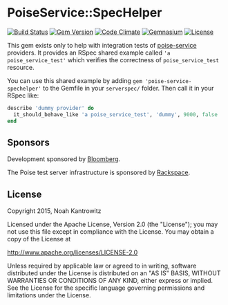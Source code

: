 # PoiseService::SpecHelper

[![Build Status](https://img.shields.io/travis/poise/poise-service-spechelper.svg)](https://travis-ci.org/poise/poise-service-spechelper)
[![Gem Version](https://img.shields.io/gem/v/poise-service-spechelper.svg)](https://rubygems.org/gems/poise-service-spechelper)
[![Code Climate](https://img.shields.io/codeclimate/github/poise/poise-service-spechelper.svg)](https://codeclimate.com/github/poise/poise-service-spechelper)
[![Gemnasium](https://img.shields.io/gemnasium/poise/poise-service-spechelper.svg)](https://gemnasium.com/poise/poise-service-spechelper)
[![License](https://img.shields.io/badge/license-Apache_2-blue.svg)](https://www.apache.org/licenses/LICENSE-2.0)

This gem exists only to help with integration tests of [poise-service](https://github.com/poise/poise-service)
providers. It provides an RSpec shared example called `'a poise_service_test'`
which verifies the correctness of `poise_service_test` resource.

You can use this shared example by adding `gem 'poise-service-spechelper'` to
the Gemfile in your `serverspec/` folder. Then call it in your RSpec like:

```ruby
describe 'dummy provider' do
  it_should_behave_like 'a poise_service_test', 'dummy', 9000, false
end
```

## Sponsors

Development sponsored by [Bloomberg](http://www.bloomberg.com/company/technology/).

The Poise test server infrastructure is sponsored by [Rackspace](https://rackspace.com/).

## License

Copyright 2015, Noah Kantrowitz

Licensed under the Apache License, Version 2.0 (the "License");
you may not use this file except in compliance with the License.
You may obtain a copy of the License at

http://www.apache.org/licenses/LICENSE-2.0

Unless required by applicable law or agreed to in writing, software
distributed under the License is distributed on an "AS IS" BASIS,
WITHOUT WARRANTIES OR CONDITIONS OF ANY KIND, either express or implied.
See the License for the specific language governing permissions and
limitations under the License.
